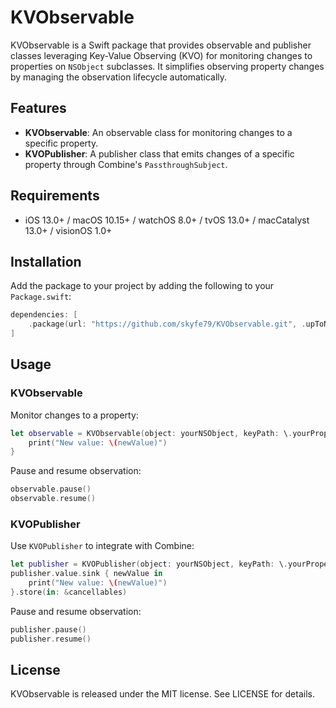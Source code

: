 # KVObservable

KVObservable is a Swift package that provides observable and publisher classes leveraging Key-Value Observing (KVO) for monitoring changes to properties on `NSObject` subclasses. It simplifies observing property changes by managing the observation lifecycle automatically.

## Features

- **KVObservable**: An observable class for monitoring changes to a specific property.
- **KVOPublisher**: A publisher class that emits changes of a specific property through Combine's `PassthroughSubject`.

## Requirements

- iOS 13.0+ / macOS 10.15+ / watchOS 8.0+ / tvOS 13.0+ / macCatalyst 13.0+ / visionOS 1.0+

## Installation

Add the package to your project by adding the following to your `Package.swift`:

```swift
dependencies: [
    .package(url: "https://github.com/skyfe79/KVObservable.git", .upToNextMajor(from: "0.0.2"))
]
```

## Usage

### KVObservable

Monitor changes to a property:

```swift
let observable = KVObservable(object: yourNSObject, keyPath: \.yourProperty) { newValue in
    print("New value: \(newValue)")
}
```

Pause and resume observation:

```swift
observable.pause()
observable.resume()
```

### KVOPublisher

Use `KVOPublisher` to integrate with Combine:

```swift
let publisher = KVOPublisher(object: yourNSObject, keyPath: \.yourProperty)
publisher.value.sink { newValue in
    print("New value: \(newValue)")
}.store(in: &cancellables)
```

Pause and resume observation:

```swift
publisher.pause()
publisher.resume()
```

## License

KVObservable is released under the MIT license. See LICENSE for details.
